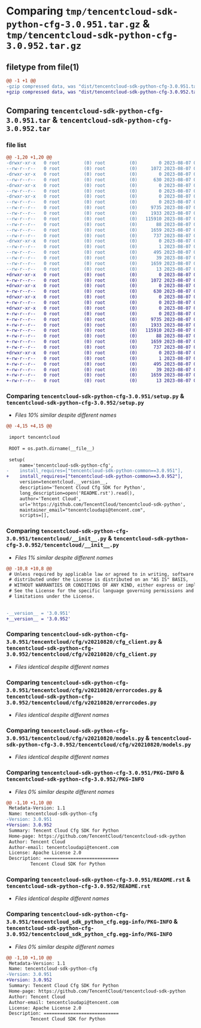 # Comparing `tmp/tencentcloud-sdk-python-cfg-3.0.951.tar.gz` & `tmp/tencentcloud-sdk-python-cfg-3.0.952.tar.gz`

## filetype from file(1)

```diff
@@ -1 +1 @@
-gzip compressed data, was "dist/tencentcloud-sdk-python-cfg-3.0.951.tar", last modified: Mon Aug  7 00:21:55 2023, max compression
+gzip compressed data, was "dist/tencentcloud-sdk-python-cfg-3.0.952.tar", last modified: Mon Aug  7 08:48:42 2023, max compression
```

## Comparing `tencentcloud-sdk-python-cfg-3.0.951.tar` & `tencentcloud-sdk-python-cfg-3.0.952.tar`

### file list

```diff
@@ -1,20 +1,20 @@
-drwxr-xr-x   0 root         (0) root         (0)        0 2023-08-07 00:21:55.000000 tencentcloud-sdk-python-cfg-3.0.951/
--rw-r--r--   0 root         (0) root         (0)     1072 2023-08-07 00:21:55.000000 tencentcloud-sdk-python-cfg-3.0.951/setup.py
-drwxr-xr-x   0 root         (0) root         (0)        0 2023-08-07 00:21:55.000000 tencentcloud-sdk-python-cfg-3.0.951/tencentcloud/
--rw-r--r--   0 root         (0) root         (0)      630 2023-08-07 00:21:55.000000 tencentcloud-sdk-python-cfg-3.0.951/tencentcloud/__init__.py
-drwxr-xr-x   0 root         (0) root         (0)        0 2023-08-07 00:21:55.000000 tencentcloud-sdk-python-cfg-3.0.951/tencentcloud/cfg/
--rw-r--r--   0 root         (0) root         (0)        0 2023-08-07 00:21:55.000000 tencentcloud-sdk-python-cfg-3.0.951/tencentcloud/cfg/__init__.py
-drwxr-xr-x   0 root         (0) root         (0)        0 2023-08-07 00:21:55.000000 tencentcloud-sdk-python-cfg-3.0.951/tencentcloud/cfg/v20210820/
--rw-r--r--   0 root         (0) root         (0)        0 2023-08-07 00:21:55.000000 tencentcloud-sdk-python-cfg-3.0.951/tencentcloud/cfg/v20210820/__init__.py
--rw-r--r--   0 root         (0) root         (0)     9735 2023-08-07 00:21:55.000000 tencentcloud-sdk-python-cfg-3.0.951/tencentcloud/cfg/v20210820/cfg_client.py
--rw-r--r--   0 root         (0) root         (0)     1933 2023-08-07 00:21:55.000000 tencentcloud-sdk-python-cfg-3.0.951/tencentcloud/cfg/v20210820/errorcodes.py
--rw-r--r--   0 root         (0) root         (0)   115910 2023-08-07 00:21:55.000000 tencentcloud-sdk-python-cfg-3.0.951/tencentcloud/cfg/v20210820/models.py
--rw-r--r--   0 root         (0) root         (0)       88 2023-08-07 00:21:55.000000 tencentcloud-sdk-python-cfg-3.0.951/setup.cfg
--rw-r--r--   0 root         (0) root         (0)     1659 2023-08-07 00:21:55.000000 tencentcloud-sdk-python-cfg-3.0.951/PKG-INFO
--rw-r--r--   0 root         (0) root         (0)      737 2023-08-07 00:21:55.000000 tencentcloud-sdk-python-cfg-3.0.951/README.rst
-drwxr-xr-x   0 root         (0) root         (0)        0 2023-08-07 00:21:55.000000 tencentcloud-sdk-python-cfg-3.0.951/tencentcloud_sdk_python_cfg.egg-info/
--rw-r--r--   0 root         (0) root         (0)        1 2023-08-07 00:21:55.000000 tencentcloud-sdk-python-cfg-3.0.951/tencentcloud_sdk_python_cfg.egg-info/dependency_links.txt
--rw-r--r--   0 root         (0) root         (0)      495 2023-08-07 00:21:55.000000 tencentcloud-sdk-python-cfg-3.0.951/tencentcloud_sdk_python_cfg.egg-info/SOURCES.txt
--rw-r--r--   0 root         (0) root         (0)       39 2023-08-07 00:21:55.000000 tencentcloud-sdk-python-cfg-3.0.951/tencentcloud_sdk_python_cfg.egg-info/requires.txt
--rw-r--r--   0 root         (0) root         (0)     1659 2023-08-07 00:21:55.000000 tencentcloud-sdk-python-cfg-3.0.951/tencentcloud_sdk_python_cfg.egg-info/PKG-INFO
--rw-r--r--   0 root         (0) root         (0)       13 2023-08-07 00:21:55.000000 tencentcloud-sdk-python-cfg-3.0.951/tencentcloud_sdk_python_cfg.egg-info/top_level.txt
+drwxr-xr-x   0 root         (0) root         (0)        0 2023-08-07 08:48:42.000000 tencentcloud-sdk-python-cfg-3.0.952/
+-rw-r--r--   0 root         (0) root         (0)     1072 2023-08-07 08:48:42.000000 tencentcloud-sdk-python-cfg-3.0.952/setup.py
+drwxr-xr-x   0 root         (0) root         (0)        0 2023-08-07 08:48:42.000000 tencentcloud-sdk-python-cfg-3.0.952/tencentcloud/
+-rw-r--r--   0 root         (0) root         (0)      630 2023-08-07 08:48:42.000000 tencentcloud-sdk-python-cfg-3.0.952/tencentcloud/__init__.py
+drwxr-xr-x   0 root         (0) root         (0)        0 2023-08-07 08:48:42.000000 tencentcloud-sdk-python-cfg-3.0.952/tencentcloud/cfg/
+-rw-r--r--   0 root         (0) root         (0)        0 2023-08-07 08:48:42.000000 tencentcloud-sdk-python-cfg-3.0.952/tencentcloud/cfg/__init__.py
+drwxr-xr-x   0 root         (0) root         (0)        0 2023-08-07 08:48:42.000000 tencentcloud-sdk-python-cfg-3.0.952/tencentcloud/cfg/v20210820/
+-rw-r--r--   0 root         (0) root         (0)        0 2023-08-07 08:48:42.000000 tencentcloud-sdk-python-cfg-3.0.952/tencentcloud/cfg/v20210820/__init__.py
+-rw-r--r--   0 root         (0) root         (0)     9735 2023-08-07 08:48:42.000000 tencentcloud-sdk-python-cfg-3.0.952/tencentcloud/cfg/v20210820/cfg_client.py
+-rw-r--r--   0 root         (0) root         (0)     1933 2023-08-07 08:48:42.000000 tencentcloud-sdk-python-cfg-3.0.952/tencentcloud/cfg/v20210820/errorcodes.py
+-rw-r--r--   0 root         (0) root         (0)   115910 2023-08-07 08:48:42.000000 tencentcloud-sdk-python-cfg-3.0.952/tencentcloud/cfg/v20210820/models.py
+-rw-r--r--   0 root         (0) root         (0)       88 2023-08-07 08:48:42.000000 tencentcloud-sdk-python-cfg-3.0.952/setup.cfg
+-rw-r--r--   0 root         (0) root         (0)     1659 2023-08-07 08:48:42.000000 tencentcloud-sdk-python-cfg-3.0.952/PKG-INFO
+-rw-r--r--   0 root         (0) root         (0)      737 2023-08-07 08:48:42.000000 tencentcloud-sdk-python-cfg-3.0.952/README.rst
+drwxr-xr-x   0 root         (0) root         (0)        0 2023-08-07 08:48:42.000000 tencentcloud-sdk-python-cfg-3.0.952/tencentcloud_sdk_python_cfg.egg-info/
+-rw-r--r--   0 root         (0) root         (0)        1 2023-08-07 08:48:42.000000 tencentcloud-sdk-python-cfg-3.0.952/tencentcloud_sdk_python_cfg.egg-info/dependency_links.txt
+-rw-r--r--   0 root         (0) root         (0)      495 2023-08-07 08:48:42.000000 tencentcloud-sdk-python-cfg-3.0.952/tencentcloud_sdk_python_cfg.egg-info/SOURCES.txt
+-rw-r--r--   0 root         (0) root         (0)       39 2023-08-07 08:48:42.000000 tencentcloud-sdk-python-cfg-3.0.952/tencentcloud_sdk_python_cfg.egg-info/requires.txt
+-rw-r--r--   0 root         (0) root         (0)     1659 2023-08-07 08:48:42.000000 tencentcloud-sdk-python-cfg-3.0.952/tencentcloud_sdk_python_cfg.egg-info/PKG-INFO
+-rw-r--r--   0 root         (0) root         (0)       13 2023-08-07 08:48:42.000000 tencentcloud-sdk-python-cfg-3.0.952/tencentcloud_sdk_python_cfg.egg-info/top_level.txt
```

### Comparing `tencentcloud-sdk-python-cfg-3.0.951/setup.py` & `tencentcloud-sdk-python-cfg-3.0.952/setup.py`

 * *Files 10% similar despite different names*

```diff
@@ -4,15 +4,15 @@
 
 import tencentcloud
 
 ROOT = os.path.dirname(__file__)
 
 setup(
     name='tencentcloud-sdk-python-cfg',
-    install_requires=["tencentcloud-sdk-python-common==3.0.951"],
+    install_requires=["tencentcloud-sdk-python-common==3.0.952"],
     version=tencentcloud.__version__,
     description='Tencent Cloud Cfg SDK for Python',
     long_description=open('README.rst').read(),
     author='Tencent Cloud',
     url='https://github.com/TencentCloud/tencentcloud-sdk-python',
     maintainer_email="tencentcloudapi@tencent.com",
     scripts=[],
```

### Comparing `tencentcloud-sdk-python-cfg-3.0.951/tencentcloud/__init__.py` & `tencentcloud-sdk-python-cfg-3.0.952/tencentcloud/__init__.py`

 * *Files 1% similar despite different names*

```diff
@@ -10,8 +10,8 @@
 # Unless required by applicable law or agreed to in writing, software
 # distributed under the License is distributed on an "AS IS" BASIS,
 # WITHOUT WARRANTIES OR CONDITIONS OF ANY KIND, either express or implied.
 # See the License for the specific language governing permissions and
 # limitations under the License.
 
 
-__version__ = '3.0.951'
+__version__ = '3.0.952'
```

### Comparing `tencentcloud-sdk-python-cfg-3.0.951/tencentcloud/cfg/v20210820/cfg_client.py` & `tencentcloud-sdk-python-cfg-3.0.952/tencentcloud/cfg/v20210820/cfg_client.py`

 * *Files identical despite different names*

### Comparing `tencentcloud-sdk-python-cfg-3.0.951/tencentcloud/cfg/v20210820/errorcodes.py` & `tencentcloud-sdk-python-cfg-3.0.952/tencentcloud/cfg/v20210820/errorcodes.py`

 * *Files identical despite different names*

### Comparing `tencentcloud-sdk-python-cfg-3.0.951/tencentcloud/cfg/v20210820/models.py` & `tencentcloud-sdk-python-cfg-3.0.952/tencentcloud/cfg/v20210820/models.py`

 * *Files identical despite different names*

### Comparing `tencentcloud-sdk-python-cfg-3.0.951/PKG-INFO` & `tencentcloud-sdk-python-cfg-3.0.952/PKG-INFO`

 * *Files 0% similar despite different names*

```diff
@@ -1,10 +1,10 @@
 Metadata-Version: 1.1
 Name: tencentcloud-sdk-python-cfg
-Version: 3.0.951
+Version: 3.0.952
 Summary: Tencent Cloud Cfg SDK for Python
 Home-page: https://github.com/TencentCloud/tencentcloud-sdk-python
 Author: Tencent Cloud
 Author-email: tencentcloudapi@tencent.com
 License: Apache License 2.0
 Description: ============================
         Tencent Cloud SDK for Python
```

### Comparing `tencentcloud-sdk-python-cfg-3.0.951/README.rst` & `tencentcloud-sdk-python-cfg-3.0.952/README.rst`

 * *Files identical despite different names*

### Comparing `tencentcloud-sdk-python-cfg-3.0.951/tencentcloud_sdk_python_cfg.egg-info/PKG-INFO` & `tencentcloud-sdk-python-cfg-3.0.952/tencentcloud_sdk_python_cfg.egg-info/PKG-INFO`

 * *Files 0% similar despite different names*

```diff
@@ -1,10 +1,10 @@
 Metadata-Version: 1.1
 Name: tencentcloud-sdk-python-cfg
-Version: 3.0.951
+Version: 3.0.952
 Summary: Tencent Cloud Cfg SDK for Python
 Home-page: https://github.com/TencentCloud/tencentcloud-sdk-python
 Author: Tencent Cloud
 Author-email: tencentcloudapi@tencent.com
 License: Apache License 2.0
 Description: ============================
         Tencent Cloud SDK for Python
```

